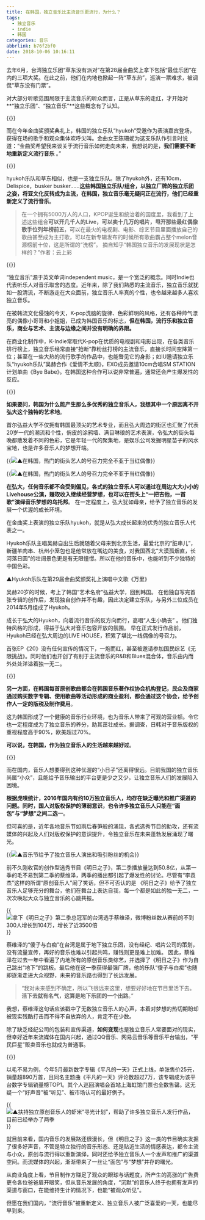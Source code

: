 ```yaml
---
title: 在韩国，独立音乐比主流音乐更流行，为什么？
tags:
  - 独立音乐
  - indie
  - 韩国
categories: 音乐
abbrlink: b76f2bf0
date: 2018-10-06 10:16:11
---
```

去年6月，台湾独立乐团“草东没有派对”在第28届金曲奖上拿下包括“最佳乐团”在内的三项大奖。在此之前，他们在内地也掀起一阵“草东热”，巡演一票难求，被调侃“草东没有门票”。

对大部分听歌范围局限于主流音乐的听众而言，正是从草东的走红，才开始对**“独立乐团”、“独立音乐”**这些概念有了认知。

{{<img src="https://ian2.oss-cn-hangzhou.aliyuncs.com/2018-10-06-021658.jpg" alt="">}}

而在今年金曲奖颁奖典礼上，韩国的独立乐队“hyukoh”受邀作为表演嘉宾登场，获得在场的歌手和观众集体欢呼尖叫。金曲女王陈珊妮为这支乐队作引言时说道：“金曲奖希望我来谈关于流行音乐如何走向未来，我想说的是，**我们需要不断地重新定义流行音乐** 。”

{{<img src="https://ian2.oss-cn-hangzhou.aliyuncs.com/2018-10-06-021716.jpg" alt="">}}

hyukoh乐队和草东相似，也是一支独立乐队。除了hyukoh外，还有10cm，Delispice，busker busker……**这些韩国独立乐队/组合，以独立厂牌的独立乐团之姿，将亚文化反转成为主流，在韩国，独立音乐毫无疑问正在流行，他们已经重新定义了流行音乐**。

> 在一个拥有5000万人的人口，KPOP诞生和统治着的国度里，我看到了上述这些组合**可以开几千人的Live，可以卖十几万的唱片，甩开那些最红偶像歌手位列年榜前五**，可以在最火的电视剧、电影、综艺节目里面播放自己的歌曲甚至成为主打歌，可以在新专辑发布的时候所有歌曲霸占整个melon音源榜前十位，这是所谓的“洗榜”。
> 摘自知乎“韩国独立音乐的发展现状是怎样的？”作者：云上彩

{{<img src="https://ian2.oss-cn-hangzhou.aliyuncs.com/2018-10-06-021733.jpg" alt="">}}

“独立音乐”源于英文单词independent music，是一个宽泛的概念。同时Indie也代表听乐人对音乐取舍的态度。近年来，除了我们熟悉的主流音乐，独立音乐就犹如一股清流，不断游走在大众面前，独立音乐人率真的个性，也令越来越多人喜欢独立音乐。

在被韩流文化侵蚀的今天，K-pop洗脑的旋律、色彩鲜明的风格，还有各种帅气漂亮的偶像小哥哥和小姐姐，已成为韩国音乐的标志，**但在韩国，流行乐和独立音乐，商业与艺术、主流与边缘之间并没有明确的界限。**

在商业化制作中，K-Indie常取代K-pop在优质的电视剧和电影出现，在各类音乐排行榜上，独立音乐经常直接“抢断”靠粉丝打榜的主流音乐，直接长时间空降第一位；甚至在一些大热的流行歌手的作品中，也能瞥见它的身影；如IU邀请独立乐队“hyukoh乐队”吴赫合作《爱情不太顺》，EXO成员邀请10cm合唱SM STATION计划单曲《Bye Babe》。在韩国这种合作可以说非常普遍，通常还会产生爆发性的反应。

{{<img src="https://ian2.oss-cn-hangzhou.aliyuncs.com/2018-10-06-021745.jpg" alt="">}}

**如果要问，韩国为什么能产生那么多优秀的独立音乐人，我想其中一个原因离不开弘大这个独特的艺术地**。

首尔弘益大学不仅拥有韩国最顶尖的艺术专业，而且弘大周边的街区也汇聚了代表20岁一代的潮流和个性，俏皮的涂鸦墙、满目琳琅的艺术表演，令弘大的街头每晚都散发着不同的色彩，它是年轻一代的聚集地，是娱乐公司发掘明星苗子的风水宝地，也是许多音乐人的梦想开端。

{{<img src="https://ian2.oss-cn-hangzhou.aliyuncs.com/2018-10-06-021756.jpg" alt="▲在韩国，热门的街头艺人的号召力完全不亚于当红偶像">}}

{{<img src="https://ian2.oss-cn-hangzhou.aliyuncs.com/2018-10-06-021807.jpg" alt="▲在韩国，热门的街头艺人的号召力完全不亚于当红偶像">}}

**在弘大，任何音乐都不会受到偏见，各式的独立音乐人可以通过在周边大大小小的Livehouse公演，赚取收入继续经营梦想，也可以在街头上“一把吉他，一首歌”演绎音乐梦想的乌托邦**。
在一定程度上，弘大犹如母亲，给予了独立音乐的发展一个优渥的成长环境。

在金曲奖上表演的独立乐队hyukoh，就是从弘大成长起来的优秀的独立音乐人代表之一。

Hyukoh乐队主唱吴赫自出生后就随着父母来到北京生活，最爱北京的“脏串儿”，新疆羊肉串、杭州小笼包也是他常放在嘴边的美食，对我国西北“大漠孤烟直，长河落日圆”的壮阔景色更是有无限憧憬。所以在他的音乐中，也能听到不少独特的中国色彩。

▲Hyukoh乐队在第29届金曲奖颁奖礼上演唱中文歌《万里》

吴赫20岁的时候，考上了韩国“艺术名府”弘益大学，回到韩国。 在他独自写完首张专辑的创作后，发现独自创作并不有趣，因此决定建立乐队，与另外三位成员在2014年5月组成了Hyukoh。

成长于弘大的Hyukoh，向着流行音乐的反方向而行，高唱“人生小确丧” 。他们独特风格的形成，得益于弘大对音乐包容开放的氛围。 早在正式发行作品前，Hyukoh已经在弘大周边的LIVE HOUSE，积累了堪比一线偶像的号召力。

首张EP《20》没有任何宣传的情况下，一炮而红，甚至被邀请参加国民综艺《无限挑战》。同时他们也开创了有别于主流音乐的R&B和Blues混合体，音乐由内而外处处洋溢着独一无二。

{{<img src="https://ian2.oss-cn-hangzhou.aliyuncs.com/2018-10-06-021848.jpg" alt="">}}

**另一方面，在韩国每首原创歌曲都会在韩国音乐著作权协会机构登记，民众及商家通过购买数字专辑、使用歌曲等活动形成的商业盈利，都会通过这个协会，给予创作人一定的版税及制作费用**。

这为韩国形成了一个健康的音乐行业环境，也为音乐人带来了可观的营业额。令它也一定程度成为了独立音乐的养分，助其茁壮成长。据调查，日韩对于音乐版权的重视程度高于90%，欧美超过70%。

**可以说，在韩国，作为独立音乐人的生活越来越好过**。

{{<img src="https://ian2.oss-cn-hangzhou.aliyuncs.com/2018-10-06-021858.jpg" alt="">}}

而在国内，音乐人想要得到这种优渥的“小日子”还离得很远。目前我国的独立音乐尚属“小众”，且能给予音乐输出的平台更是少之又少，让独立音乐人们的发展陷入困境。

**根据虎嗅统计，2016年国内有约10万独立音乐人，均存在缺乏曝光和推广渠道的问题。同时，国人对版权保护的薄弱意识，也令许多独立音乐人只能在“面包”与“梦想”之间二选一**。

但可喜的是，近年各地音乐节如雨后春笋般的涌现，各式选秀节目的助攻，还有流媒体的兴起及人们对版权保护的意识提升，令独立音乐在未来蓬勃发展涌现了曙光。

{{<img src="https://ian2.oss-cn-hangzhou.aliyuncs.com/2018-10-06-021923.png" alt="▲音乐节给予了独立音乐人演出和吸引粉丝的机会">}}

前不久刚收官的创作型选秀节目《明日之子》，第二季播放量达到50.8亿，从第一季的毛不易到第二季的蔡维泽，两季的播出都引起了爆发性的讨论。尽管有“李袁杰”这样的所谓“原创音乐人”闹了笑话，但不可否认的是 《明日之子》给予了独立音乐人足够充分的舞台，他们在舞台上表达自我，每一个都是如此的独一无二，一次次唤起大众与独立音乐的心跳共振。

{{<img src="https://ian2.oss-cn-hangzhou.aliyuncs.com/2018-10-06-021943.jpg" alt="拿下《明日之子》第二季总冠军的台湾选手蔡维泽，微博粉丝数从赛前的不到300人增长到104万，增长了近3500倍">}}

蔡维泽的“傻子与白痴”在台湾是属于地下独立乐团，没有经纪、唱片公司的策划，没有流量宣传，再好的音乐也难以引起共鸣，赚钱则更是难上加难。 因此，蔡维泽在过去一年中看遍了内地所有的原创音乐类综艺，并选择了《明日之子》作为自己跳出“地下”的跳板。最后他在这一季获得最强厂牌，他的乐队“傻子与白痴”也随即逐渐走进大众视野，未来的音乐路也得到了长远发展。

> “我对未来感到不确定，所以飞很远来这里，想要好好地在节目里活下去。**活下去就有名气，这算是地下乐团的一个出路**。”

我想，蔡维泽这句话应该戳中了无数独立音乐人的心声，本着对梦想的热切期盼却被现实残酷打击而不得不自放弃的人，肯定不在少数。

除了缺乏经纪公司的包装和宣传渠道，**如何变现**也是独立音乐人常要面对的现实，但幸好近年来流媒体在国内兴起，通过QQ音乐、网易云音乐等音乐平台输出，“平民巨星”贩卖音乐也就成为普通事。

{{<img src="https://ian2.oss-cn-hangzhou.aliyuncs.com/2018-10-06-022013.jpg" alt="">}}

以毛不易为例，今年5月最新数字专辑《平凡的一天》正式上线，单张售价25元，销量超890万首，且同名主题曲《平凡的一天》评论数超过7万，该专辑成为该平台数字专辑销量榜TOP1。其个人巡回演唱会首站上海虹馆门票也全数售罄。这无疑一个“好声音”被“听见”、被市场认可的最好例子。

{{<img src="https://ian2.oss-cn-hangzhou.aliyuncs.com/2018-10-06-022025.jpg" alt="▲扶持独立原创音乐人的虾米“寻光计划”，帮助了许多独立音乐人发行作品，目前已经举办了两季">}}

就目前来看，国内音乐的发展路还很漫长，但《明日之子》这一类的节目确实发掘了很多好声音，不管是特立独行的音乐形态、还是贴近生活的情感表达，都令主流与小众，原创与流行得以重新演绎，同时还给予独立音乐人一个发声和推广的渠道空间。而流媒体的兴起，渐渐带来了一丝让“面包”与“梦想”并存的曙光。

从商业角度上看，节目制作方赚足了观众的眼球与话题度，所产生的高涨的广告费更令各位爸爸眉开眼笑，但从音乐发展的角度，“沉默”的音乐人终于也拥有发声的渠道与窗口，在能维持生计的情况下，也能“被观众听见”。

但愿在我们国内，“流行音乐”被重新定义、独立音乐人被广泛喜爱的一天，也能尽早到来。